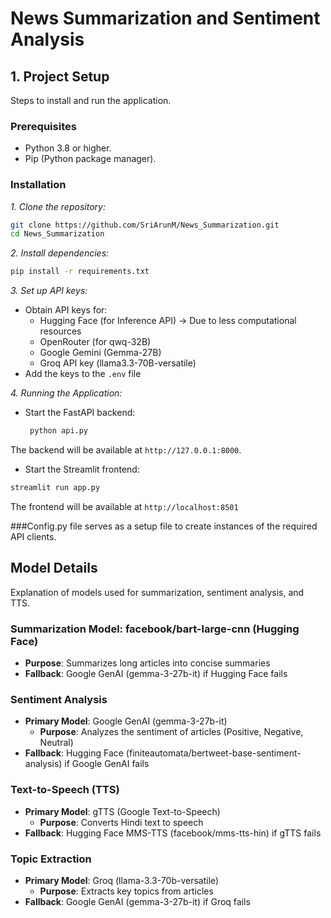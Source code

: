 # News Summarization and Sentiment Analysis

## 1. Project Setup
Steps to install and run the application.

### Prerequisites
- Python 3.8 or higher.  
- Pip (Python package manager).  

### Installation
*1. Clone the repository:*
   ```bash
   git clone https://github.com/SriArunM/News_Summarization.git
   cd News_Summarization
```
*2. Install dependencies:*
   ```bash
   pip install -r requirements.txt
```
   

*3. Set up API keys:*
- Obtain API keys for:
  - Hugging Face (for Inference API) → Due to less computational resources
  - OpenRouter (for qwq-32B)
  - Google Gemini (Gemma-27B)
  - Groq API key (llama3.3-70B-versatile)
- Add the keys to the `.env` file

*4. Running the Application:*
- Start the FastAPI backend:
  
     ```bash
      python api.py
    ```

The backend will be available at `http://127.0.0.1:8000`.

- Start the Streamlit frontend:

```bash
streamlit run app.py
```
The frontend will be available at `http://localhost:8501`

###Config.py  file serves as a setup file to create instances of the required API clients.
## Model Details
Explanation of models used for summarization, sentiment analysis, and TTS.

### Summarization Model: facebook/bart-large-cnn (Hugging Face)
- **Purpose**: Summarizes long articles into concise summaries
- **Fallback**: Google GenAI (gemma-3-27b-it) if Hugging Face fails

### Sentiment Analysis
- **Primary Model**: Google GenAI (gemma-3-27b-it)
  - **Purpose**: Analyzes the sentiment of articles (Positive, Negative, Neutral)
- **Fallback**: Hugging Face (finiteautomata/bertweet-base-sentiment-analysis) if Google GenAI fails

### Text-to-Speech (TTS)
- **Primary Model**: gTTS (Google Text-to-Speech)
  - **Purpose**: Converts Hindi text to speech
- **Fallback**: Hugging Face MMS-TTS (facebook/mms-tts-hin) if gTTS fails

### Topic Extraction
- **Primary Model**: Groq (llama-3.3-70b-versatile)
  - **Purpose**: Extracts key topics from articles
- **Fallback**: Google GenAI (gemma-3-27b-it) if Groq fails

